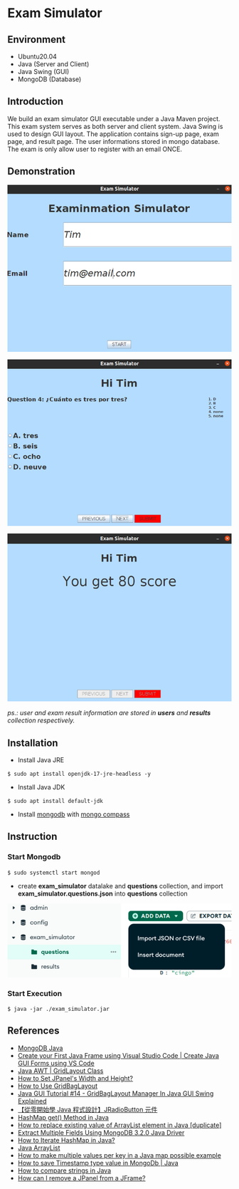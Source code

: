 # Exam Simulator

## Environment
- Ubuntu20.04
- Java (Server and Client)
- Java Swing (GUI)
- MongoDB (Database)

## Introduction

We build an exam simulator GUI executable under a Java Maven project. This exam system serves as both server and client system. Java Swing is used to design GUI layout. The application contains sign-up page, exam page, and result page. The user informations stored in mongo database. The exam is only allow user to register with an email ONCE.

## Demonstration

![Signup page](./docs/signup.png)

![Exam page](./docs/exam.png)

![Result page](./docs/result.png)

*ps.: user and exam result information are stored in **users** and **results** collection respectively.*

## Installation

- Install Java JRE

```
$ sudo apt install openjdk-17-jre-headless -y
```

- Install Java JDK

```
$ sudo apt install default-jdk
```

- Install [mongodb](https://www.mongodb.com/docs/manual/tutorial/install-mongodb-on-ubuntu/) with [mongo compass](https://www.mongodb.com/docs/compass/current/install/)

## Instruction

### Start Mongodb

```
$ sudo systemctl start mongod
```

- create **exam_simulator** datalake and **questions** collection, and import **exam_simulator.questions.json** into
**questions** collection

!["questions" collection](./docs/import_questions.png)

### Start Execution

```
$ java -jar ./exam_simulator.jar
```

## References
- [MongoDB Java](https://www.runoob.com/mongodb/mongodb-java.html)
- [Create your First Java Frame using Visual Studio Code | Create Java GUI Forms using VS Code](https://www.youtube.com/watch?v=5G2XM1nlX5Q)
- [Java AWT | GridLayout Class](https://www.geeksforgeeks.org/java-awt-gridlayout-class/)
- [How to Set JPanel's Width and Height?](https://stackoverflow.com/questions/5921175/how-to-set-jpanels-width-and-height)
- [How to Use GridBagLayout](https://docs.oracle.com/javase/tutorial/uiswing/layout/gridbag.html)
- [Java GUI Tutorial #14 - GridBagLayout Manager In Java GUI Swing Explained](https://www.youtube.com/watch?v=NJjXTzEwU1s)
- [【從零開始學 Java 程式設計】JRadioButton 元件](https://tw-hkt.blogspot.com/2019/06/java-jradiobutton.html)
- [HashMap get() Method in Java](https://www.geeksforgeeks.org/hashmap-get-method-in-java/)
- [How to replace existing value of ArrayList element in Java [duplicate]](https://stackoverflow.com/questions/23981008/how-to-replace-existing-value-of-arraylist-element-in-java)
- [Extract Multiple Fields Using MongoDB 3.2.0 Java Driver](https://stackoverflow.com/questions/34695546/extract-multiple-fields-using-mongodb-3-2-0-java-driver)
- [How to Iterate HashMap in Java?](https://www.geeksforgeeks.org/how-to-iterate-hashmap-in-java/)
- [Java ArrayList](https://www.runoob.com/java/java-arraylist.html)
- [How to make multiple values per key in a Java map possible example](https://www.theserverside.com/blog/Coffee-Talk-Java-News-Stories-and-Opinions/How-to-make-multiple-values-per-key-in-a-Java-map-possible)
- [How to save Timestamp type value in MongoDb | Java](https://stackoverflow.com/questions/27895955/how-to-save-timestamp-type-value-in-mongodb-java)
- [How to compare strings in Java](https://sentry.io/answers/how-to-compare-strings-in-java/)
- [How can I remove a JPanel from a JFrame?](https://stackoverflow.com/questions/2501861/how-can-i-remove-a-jpanel-from-a-jframe)
